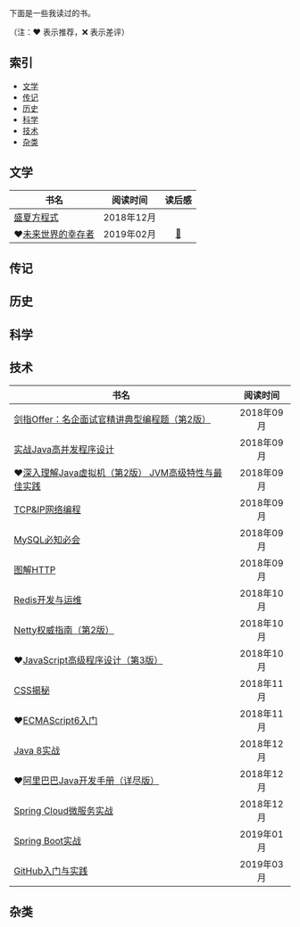 下面是一些我读过的书。

（注：:heart: 表示推荐，:x: 表示差评）

## 索引

- [文学](#文学)
- [传记](#传记)
- [历史](#历史)
- [科学](#科学)
- [技术](#技术)
- [杂类](#杂类)

## 文学

|书名|阅读时间|读后感|
|---|:-:|:-:|
|[盛夏方程式](https://book.douban.com/subject/30317420/)|2018年12月|
|:heart:[未来世界的幸存者](https://book.douban.com/subject/30259509/)|2019年02月|[:pencil:](https://mp.weixin.qq.com/s?__biz=MzU5MTcyOTQ5OA==&mid=2247483714&idx=1&sn=825458f595715f577fdc0cf0bb191481&chksm=fe2bc777c95c4e61cc02b27cf680aabbe504e64170d2e8254f3e479e6893235fcc0540e087ce&token=295529302&lang=zh_CN#rd)|

## 传记

## 历史

## 科学

## 技术

|书名|阅读时间|
|---|:-:|
|[剑指Offer：名企面试官精讲典型编程题（第2版）](https://book.douban.com/subject/27008702/)|2018年09月|
|[实战Java高并发程序设计](https://book.douban.com/subject/26663605/)|2018年09月|
|:heart:[深入理解Java虚拟机（第2版） JVM高级特性与最佳实践](https://book.douban.com/subject/24722612/)|2018年09月|
|[TCP&IP网络编程](https://book.douban.com/subject/25911735/)|2018年09月|
|[MySQL必知必会](https://book.douban.com/subject/3354490/)|2018年09月|
|[图解HTTP](https://book.douban.com/subject/25863515/)|2018年09月|
|[Redis开发与运维](https://book.douban.com/subject/26971561/)|2018年10月|
|[Netty权威指南（第2版）](https://book.douban.com/subject/26663605/)|2018年10月|
|:heart:[JavaScript高级程序设计（第3版）](https://book.douban.com/subject/10546125/)|2018年10月|
|[CSS揭秘](https://book.douban.com/subject/26745943/)|2018年11月|
|:heart:[ECMAScript6入门](https://book.douban.com/subject/25966265/)|2018年11月|
|[Java 8实战](https://book.douban.com/subject/26772632/)|2018年12月|
|:heart:[阿里巴巴Java开发手册（详尽版）](https://book.douban.com/subject/27605355/)|2018年12月|
|[Spring Cloud微服务实战](https://book.douban.com/subject/27025912/)|2018年12月|
|[Spring Boot实战](https://book.douban.com/subject/26857423/)|2019年01月|
|[GitHub入门与实践](https://book.douban.com/subject/26462816/)|2019年03月|

## 杂类
